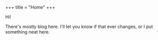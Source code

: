 +++
title = "Home"
+++

Hi!

There's mostly blog here. I'll let you know if that ever changes, or I put
something neat here.
